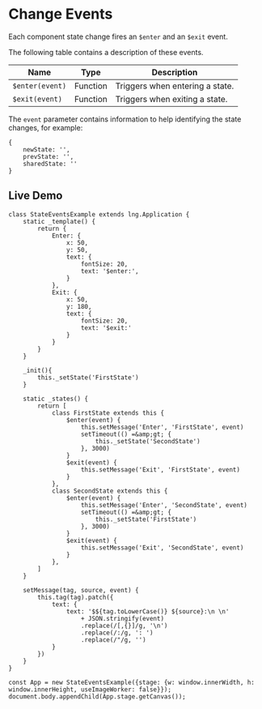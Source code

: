 # Change Events


Each component state change fires an `$enter` and an `$exit` event.


The following table contains a description of these events.

| Name | Type | Description |
|---|---|---|
| `$enter(event)` | Function | Triggers when entering a state. |
| `$exit(event)` | Function | Triggers when exiting a state. |



The `event` parameter contains information to help identifying the state changes, for example:


```
{
    newState: '',
    prevState: '',
    sharedState: ''
}
```

## Live Demo


```
class StateEventsExample extends lng.Application {
    static _template() {
        return {
            Enter: {
                x: 50,
                y: 50,
                text: {
                    fontSize: 20,
                    text: '$enter:',
                }
            },
            Exit: {
                x: 50,
                y: 180,
                text: {
                    fontSize: 20,
                    text: '$exit:'
                }
            }
        }
    }
    
    _init(){
        this._setState('FirstState')
    }
        
    static _states() {
        return [
            class FirstState extends this {
                $enter(event) {
                    this.setMessage('Enter', 'FirstState', event)
                    setTimeout(() =&amp;gt; {
                        this._setState('SecondState')
                    }, 3000)
                }
                $exit(event) {
                    this.setMessage('Exit', 'FirstState', event)
                }
            },
            class SecondState extends this {
                $enter(event) {
                    this.setMessage('Enter', 'SecondState', event)
                    setTimeout(() =&amp;gt; {
                        this._setState('FirstState')
                    }, 3000)
                }
                $exit(event) {
                    this.setMessage('Exit', 'SecondState', event)
                }
            },
        ]
    }

    setMessage(tag, source, event) {
        this.tag(tag).patch({
            text: {
                text: '$${tag.toLowerCase()} ${source}:\n \n'
                    + JSON.stringify(event)
                    .replace(/[,{}]/g, '\n')
                    .replace(/:/g, ': ')
                    .replace(/"/g, '')
            }
        })
    }
}

const App = new StateEventsExample({stage: {w: window.innerWidth, h: window.innerHeight, useImageWorker: false}});
document.body.appendChild(App.stage.getCanvas());
```
